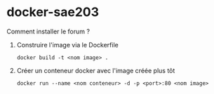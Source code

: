 # docker-sae203

Comment installer le forum ?

1. Construire l'image via le Dockerfile

       docker build -t <nom image> .

2. Créer un conteneur docker avec l'image créée plus tôt

       docker run --name <nom conteneur> -d -p <port>:80 <nom image>
